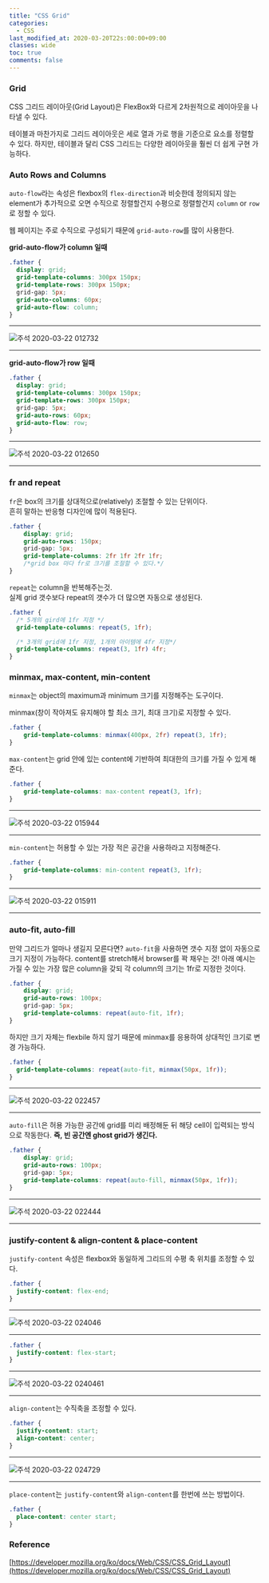```yaml
---
title: "CSS Grid"
categories:
  - CSS
last_modified_at: 2020-03-20T22s:00:00+09:00
classes: wide
toc: true
comments: false
---
```

### Grid
CSS 그리드 레이아웃(Grid Layout)은 FlexBox와 다르게 2차원적으로 레이아웃을 나타낼 수 있다.

테이블과 마찬가지로 그리드 레이아웃은 세로 열과 가로 행을 기준으로 요소를 정렬할 수 있다. 하지만, 테이블과 달리 CSS 그리드는 다양한 레이아웃을 훨씬 더 쉽게 구현 가능하다.

### Auto Rows and Columns
`auto-flow`라는 속성은 flexbox의 `flex-direction`과 비슷한데 정의되지 않는 element가 추가적으로 오면 수직으로 정렬할건지 수평으로 정렬할건지 `column` or `row`로 정할 수 있다.

웹 페이지는 주로 수직으로 구성되기 때문에 `grid-auto-row`를 많이 사용한다.

**grid-auto-flow가 column 일때**
```css
.father {
  display: grid;
  grid-template-columns: 300px 150px;
  grid-template-rows: 300px 150px;
  grid-gap: 5px;
  grid-auto-columns: 60px;
  grid-auto-flow: column;
}
```

***
![주석 2020-03-22 012732](/assets/images//주석%202020-03-22%20012732.png)

***

**grid-auto-flow가 row 일때**
```css
.father {
  display: grid;
  grid-template-columns: 300px 150px;
  grid-template-rows: 300px 150px;
  grid-gap: 5px;
  grid-auto-rows: 60px;
  grid-auto-flow: row;
}
```

***
![주석 2020-03-22 012650](/assets/images//주석%202020-03-22%20012650.png)

***


### fr and repeat
`fr`은 box의 크기를 상대적으로(relatively) 조절할 수 있는 단위이다.        
흔히 말하는 반응형 디자인에 많이 적용된다.

```css
.father {
    display: grid;
    grid-auto-rows: 150px;
    grid-gap: 5px;
    grid-template-columns: 2fr 1fr 2fr 1fr;
    /*grid box 마다 fr로 크기를 조절할 수 있다.*/
}
```

`repeat`는 column을 반복해주는것.     
실제 grid 갯수보다 repeat의 갯수가 더 많으면 자동으로 생성된다.
```css
.father {
  /* 5개의 gird에 1fr 지정 */
  grid-template-columns: repeat(5, 1fr);

  /* 3개의 grid에 1fr 지정, 1개의 아이템에 4fr 지정*/
  grid-template-columns: repeat(3, 1fr) 4fr;
}
```

### minmax, max-content, min-content
`minmax`는 object의 maximum과 minimum 크기를 지정해주는 도구이다.

minmax(창이 작아져도 유지해야 할 최소 크기, 최대 크기)로 지정할 수 있다.
```css
.father {
    grid-template-columns: minmax(400px, 2fr) repeat(3, 1fr);
}
```


`max-content`는 grid 안에 있는 content에 기반하여 최대한의 크기를 가질 수 있게 해준다.
```css
.father {
    grid-template-columns: max-content repeat(3, 1fr);
}
```

***
![주석 2020-03-22 015944](/assets/images//주석%202020-03-22%20015944.png)           

***

`min-content`는 허용할 수 있는 가장 적은 공간을 사용하라고 지정해준다.
```css
.father {
    grid-template-columns: min-content repeat(3, 1fr);
}
```

***
![주석 2020-03-22 015911](/assets/images//주석%202020-03-22%20015911.png)               

***

### auto-fit, auto-fill
만약 그리드가 얼마나 생길지 모른다면? `auto-fit`을 사용하면 갯수 지정 없이 자동으로 크기 지정이 가능하다. content를 stretch해서 browser를 꽉 채우는 것! 아래 예시는 가질 수 있는 가장 많은 column을 갖되 각 column의 크기는 1fr로 지정한 것이다.
```css
.father {
    display: grid;
    grid-auto-rows: 100px;
    grid-gap: 5px;
    grid-template-columns: repeat(auto-fit, 1fr);
}
```


하지만 크기 자체는 flexbile 하지 않기 때문에 minmax를 응용하여 상대적인 크기로 변경 가능하다.
```css
.father {
  grid-template-columns: repeat(auto-fit, minmax(50px, 1fr));
}
```

***
![주석 2020-03-22 022457](/assets/images//주석%202020-03-22%20022457.png)    

***

`auto-fill`은 허용 가능한 공간에 grid를 미리 배정해둔 뒤 해당 cell이 입력되는 방식으로 작동한다. **즉, 빈 공간엔 ghost grid가 생긴다.**
```css
.father {
    display: grid;
    grid-auto-rows: 100px;
    grid-gap: 5px;
    grid-template-columns: repeat(auto-fill, minmax(50px, 1fr));
}
```

***
![주석 2020-03-22 022444](/assets/images//주석%202020-03-22%20022444_j6lnbwpny.png)    

***

### justify-content & align-content & place-content
`justify-content` 속성은 flexbox와 동일하게 그리드의 수평 축 위치를 조정할 수 있다.

```css
.father {
  justify-content: flex-end;
}
```
***
![주석 2020-03-22 024046](/assets/images//주석%202020-03-22%20024046.png)    

***

```css
.father {
  justify-content: flex-start;
}
```

***
![주석 2020-03-22 0240461](/assets/images//주석%202020-03-22%200240461.png)    

***

`align-content`는 수직축을 조정할 수 있다.
```css
.father {
  justify-content: start;
  align-content: center;
}
```

***
![주석 2020-03-22 024729](/assets/images//주석%202020-03-22%20024729.png)

***

`place-content`는 `justify-content`와 `align-content`를 한번에 쓰는 방법이다.

```css
.father {
  place-content: center start;
}
```

### Reference
[https://developer.mozilla.org/ko/docs/Web/CSS/CSS_Grid_Layout](https://developer.mozilla.org/ko/docs/Web/CSS/CSS_Grid_Layout)
